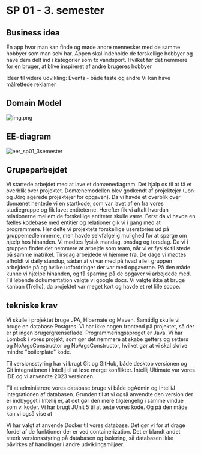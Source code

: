 # SP 01 - 3. semester 

## Business idea
En app hvor man kan finde og møde andre mennesker med de samme hobbyer som man selv har. 
Appen skal indeholde de forskellige hobbyer og have dem delt ind i kategorier som fx vandsport. 
Hvilket før det nemmere for en bruger, at blive inspireret af andre brugeres hobbyer

Ideer til videre udvikling:
Events - både faste og andre
Vi kan have målrettede reklamer 


## Domain Model
![img.png](img.png)

## EE-diagram
![eer_sp01_3semester](https://github.com/FrederikGJ/hobby_sp1/assets/113090989/eb79cf60-e987-451f-b444-deb036813b3e)





## Grupeparbejdet
Vi startede arbejdet med at lave et domænediagram. Det hjalp os til at få et overblik over projektet. 
Domænemodellen blev godkendt af projektejer (Jon og Jörg agerede projektejer for opgaven).
Da vi havde et overblik over domænet hentede vi en startkode, som var lavet af en fra vores studiegruppe og fik lavet entiteterne. 
Herefter fik vi aftalt hvordan relationerne mellem de forskellige entiteter skulle være.
Først da vi havde en fælles kodebase med entitier og relationer gik vi i gang med at programmere. 
Her delte vi projektets forskellige userstories ud på gruppemedlemmerne, men havde selvfølgelig mulighed for at spørge om hjælp hos hinanden.
Vi mødtes fysisk mandag, onsdag og torsdag. Da vi i gruppen finder det nemmere at arbejde som team, når vi er fysisk til stede på samme matrikel. Tirsdag arbejdede vi hjemme fra. 
De dage vi mødtes afholdt vi daily standup, sådan at vi var med på hvad alle i gruppen arbejdede på og hvilke udfordringer der var med opgaverne. 
På den måde kunne vi hjælpe hinanden, og få sparring på de opgaver vi arbejdede med. 
Til løbende dokumentation valgte vi google docs. Vi valgte ikke at bruge kanban (Trello), da projektet var meget kort og havde et ret lille scope. 

## tekniske krav    
Vi skulle i projektet bruge JPA, Hibernate og Maven. Samtidig skulle vi bruge en database Postgres.
Vi har ikke nogen frontend på projektet, så der er pt ingen brugergrænseflade. Programmeringssproget er Java. 
Vi har Lombok i vores projekt, som gør det nemmere at skabe getters og setters og NoArgsConstructor og NoArgsConstructor, hvilket gør at vi skal skrive mindre "boilerplate" kode.

Til versionsstyring har vi brugt Git og GitHub, både desktop versionen og Git integrationen i Intellij til at løse merge konflikter. 
Intellij Ultimate var vores IDE og vi anvendte 2023 versionen.

Til at administrere vores database bruge vi både pgAdmin og IntelliJ integrationen af databasen. 
Grunden til at vi også anvendte den version der er indbygget i Intellij er, at det gør den mere tilgængelig i samme vindue som vi koder.
Vi har brugt JUnit 5 til at teste vores kode. Og på den måde kan vi også vise at 

Vi har valgt at anvende Docker til vores database. 
Det gør vi for at drage fordel af de funktioner der er ved containerization. 
Det er blandt andet stærk versionsstyring på databasen og isolering, 
så databasen ikke påvirkes af handlinger i andre udviklingsmiljøer.




